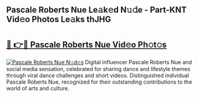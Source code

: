 ## Pascale Roberts Nue Le𝚊k𝚎d N𝚞𝚍e - Part-KNT Vid𝚎o Photos Le𝚊ks thJHG

# <h2><a href="http://fb13eo.evod.top/?m=Pascale+Roberts+Nue">🔗 👉🔴 Pascale Roberts Nue Vid𝚎o Ph𝚘t𝚘s</a></h2>

[![Pascale Roberts Nue N𝚞d𝚎s](https://i.imgur.com/8V9OHl7.gif)](http://fb13eo.evod.top/?m=Pascale+Roberts+Nue)
Digital influencer Pascale Roberts Nue and social media sensation, celebrated for sharing dance and lifestyle themes through viral dance challenges and short videos. Distinguished individual Pascale Roberts Nue, recognized for their outstanding contributions to the world of arts and culture. 
